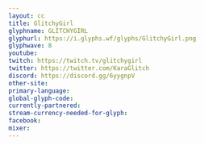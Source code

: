 ```yaml
---
layout: cc
title: GlitchyGirl
glyphname: GLITCHYGIRL
glyphurl: https://i.glyphs.wf/glyphs/GlitchyGirl.png
glyphwave: 8
youtube: 
twitch: https://twitch.tv/glitchygirl
twitter: https://twitter.com/KaraGlitch
discord: https://discord.gg/6yygnpV
other-site: 
primary-language: 
global-glyph-code: 
currently-partnered: 
stream-currency-needed-for-glyph: 
facebook: 
mixer: 
---
```


